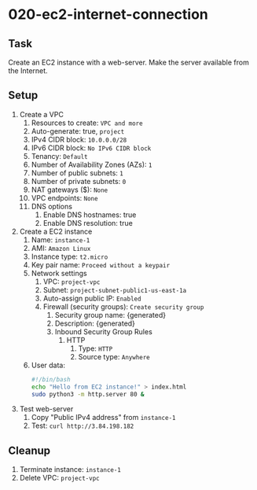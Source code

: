 # 020-ec2-internet-connection

## Task

Create an EC2 instance with a web-server. Make the server available from the Internet.

## Setup

1. Create a VPC
    1. Resources to create: `VPC and more`
    2. Auto-generate: true, `project`
    3. IPv4 CIDR block: `10.0.0.0/28`
    4. IPv6 CIDR block: `No IPv6 CIDR block`
    5. Tenancy: `Default`
    6. Number of Availability Zones (AZs): `1`
    7. Number of public subnets: `1`
    8. Number of private subnets: `0`
    9. NAT gateways ($): `None`
    10. VPC endpoints: `None`
    11. DNS options
        1. Enable DNS hostnames: true
        2. Enable DNS resolution: true
2. Create a EC2 instance
    1. Name: `instance-1`
    2. AMI: `Amazon Linux`
    3. Instance type: `t2.micro`
    4. Key pair name: `Proceed without a keypair`
    5. Network settings
        1. VPC: `project-vpc`
        2. Subnet: `project-subnet-public1-us-east-1a`
        3. Auto-assign public IP: `Enabled`
        4. Firewall (security groups): `Create security group`
            1. Security group name: {generated}
            2. Description: {generated}
            3. Inbound Security Group Rules
                1. HTTP
                    1. Type: `HTTP`
                    2. Source type: `Anywhere`
    6. User data:
        ```bash
        #!/bin/bash
        echo "Hello from EC2 instance!" > index.html
        sudo python3 -m http.server 80 &
        ```
3. Test web-server
    1. Copy "Public IPv4 address" from `instance-1`
    2. Test: `curl http://3.84.198.182`

## Cleanup

1. Terminate instance: `instance-1`
2. Delete VPC: `project-vpc`
